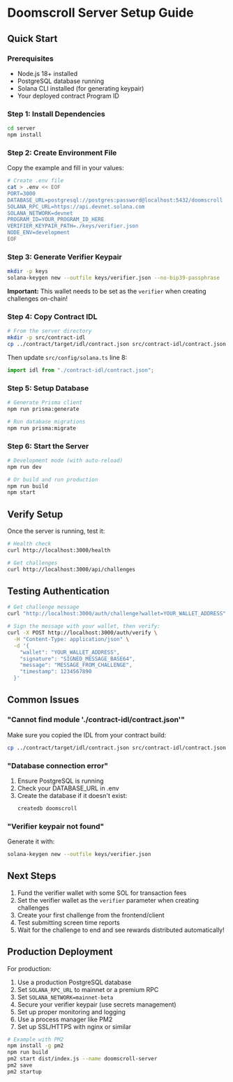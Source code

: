# Doomscroll Server Setup Guide

## Quick Start

### Prerequisites

- Node.js 18+ installed
- PostgreSQL database running
- Solana CLI installed (for generating keypair)
- Your deployed contract Program ID

### Step 1: Install Dependencies

```bash
cd server
npm install
```

### Step 2: Create Environment File

Copy the example and fill in your values:

```bash
# Create .env file
cat > .env << EOF
PORT=3000
DATABASE_URL=postgresql://postgres:password@localhost:5432/doomscroll
SOLANA_RPC_URL=https://api.devnet.solana.com
SOLANA_NETWORK=devnet
PROGRAM_ID=YOUR_PROGRAM_ID_HERE
VERIFIER_KEYPAIR_PATH=./keys/verifier.json
NODE_ENV=development
EOF
```

### Step 3: Generate Verifier Keypair

```bash
mkdir -p keys
solana-keygen new --outfile keys/verifier.json --no-bip39-passphrase
```

**Important:** This wallet needs to be set as the `verifier` when creating challenges on-chain!

### Step 4: Copy Contract IDL

```bash
# From the server directory
mkdir -p src/contract-idl
cp ../contract/target/idl/contract.json src/contract-idl/contract.json
```

Then update `src/config/solana.ts` line 8:

```typescript
import idl from "./contract-idl/contract.json";
```

### Step 5: Setup Database

```bash
# Generate Prisma client
npm run prisma:generate

# Run database migrations
npm run prisma:migrate
```

### Step 6: Start the Server

```bash
# Development mode (with auto-reload)
npm run dev

# Or build and run production
npm run build
npm start
```

## Verify Setup

Once the server is running, test it:

```bash
# Health check
curl http://localhost:3000/health

# Get challenges
curl http://localhost:3000/api/challenges
```

## Testing Authentication

```bash
# Get challenge message
curl "http://localhost:3000/auth/challenge?wallet=YOUR_WALLET_ADDRESS"

# Sign the message with your wallet, then verify:
curl -X POST http://localhost:3000/auth/verify \
  -H "Content-Type: application/json" \
  -d '{
    "wallet": "YOUR_WALLET_ADDRESS",
    "signature": "SIGNED_MESSAGE_BASE64",
    "message": "MESSAGE_FROM_CHALLENGE",
    "timestamp": 1234567890
  }'
```

## Common Issues

### "Cannot find module './contract-idl/contract.json'"

Make sure you copied the IDL from your contract build:

```bash
cp ../contract/target/idl/contract.json src/contract-idl/contract.json
```

### "Database connection error"

1. Ensure PostgreSQL is running
2. Check your DATABASE_URL in .env
3. Create the database if it doesn't exist:
   ```bash
   createdb doomscroll
   ```

### "Verifier keypair not found"

Generate it with:

```bash
solana-keygen new --outfile keys/verifier.json
```

## Next Steps

1. Fund the verifier wallet with some SOL for transaction fees
2. Set the verifier wallet as the `verifier` parameter when creating challenges
3. Create your first challenge from the frontend/client
4. Test submitting screen time reports
5. Wait for the challenge to end and see rewards distributed automatically!

## Production Deployment

For production:

1. Use a production PostgreSQL database
2. Set `SOLANA_RPC_URL` to mainnet or a premium RPC
3. Set `SOLANA_NETWORK=mainnet-beta`
4. Secure your verifier keypair (use secrets management)
5. Set up proper monitoring and logging
6. Use a process manager like PM2
7. Set up SSL/HTTPS with nginx or similar

```bash
# Example with PM2
npm install -g pm2
npm run build
pm2 start dist/index.js --name doomscroll-server
pm2 save
pm2 startup
```
